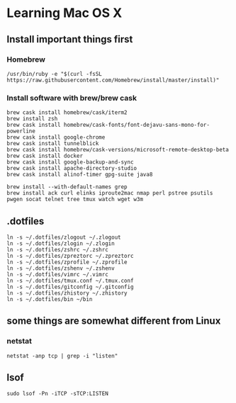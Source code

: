 # Learning Mac OS X
## Install important things first
### Homebrew
```
/usr/bin/ruby -e "$(curl -fsSL https://raw.githubusercontent.com/Homebrew/install/master/install)"
```

### Install software with brew/brew cask
```
brew cask install homebrew/cask/iterm2
brew install zsh
brew cask install homebrew/cask-fonts/font-dejavu-sans-mono-for-powerline
brew cask install google-chrome
brew cask install tunnelblick
brew cask install homebrew/cask-versions/microsoft-remote-desktop-beta
brew cask install docker
brew cask install google-backup-and-sync
brew cask install apache-directory-studio
brew cask install alinof-timer gpg-suite java8

brew install --with-default-names grep
brew install ack curl elinks iproute2mac nmap perl pstree psutils pwgen socat telnet tree tmux watch wget w3m
```

## .dotfiles
```
ln -s ~/.dotfiles/zlogout ~/.zlogout
ln -s ~/.dotfiles/zlogin ~/.zlogin
ln -s ~/.dotfiles/zshrc ~/.zshrc
ln -s ~/.dotfiles/zpreztorc ~/.zpreztorc
ln -s ~/.dotfiles/zprofile ~/.zprofile
ln -s ~/.dotfiles/zshenv ~/.zshenv
ln -s ~/.dotfiles/vimrc ~/.vimrc
ln -s ~/.dotfiles/tmux.conf ~/.tmux.conf
ln -s ~/.dotfiles/gitconfig ~/.gitconfig
ln -s ~/.dotfiles/zhistory ~/.zhistory
ln -s ~/.dotfiles/bin ~/bin
```

## some things are somewhat different from Linux
### netstat
```
netstat -anp tcp | grep -i "listen"
```

## lsof
```
sudo lsof -Pn -iTCP -sTCP:LISTEN
```

